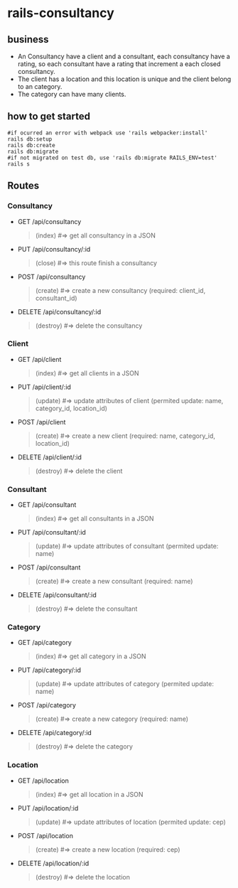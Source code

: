 # rails-consultancy

## business
- An Consultancy have a client and a consultant, each consultancy have a rating, so each consultant have a rating that increment a each closed consultancy.
- The client has a location and this location is unique and the client belong to an category.
- The category can have many clients.

## how to get started
``` 
#if ocurred an error with webpack use 'rails webpacker:install'
rails db:setup
rails db:create
rails db:migrate
#if not migrated on test db, use 'rails db:migrate RAILS_ENV=test'
rails s
```
## Routes

  ### Consultancy 
  - GET    /api/consultancy
    > (index) #=> get all consultancy in a JSON
  - PUT    /api/consultancy/:id
    > (close) #=> this route finish a consultancy 
  - POST   /api/consultancy
    > (create) #=> create a new consultancy (required: client_id, consultant_id)
  - DELETE /api/consultancy/:id
    > (destroy) #=> delete the consultancy

  ### Client 
  - GET    /api/client
    > (index) #=> get all clients in a JSON
  - PUT    /api/client/:id
    > (update) #=> update attributes of client (permited update: name, category_id, location_id)
  - POST   /api/client
    > (create) #=> create a new client (required: name, category_id, location_id)
  - DELETE /api/client/:id
    > (destroy) #=> delete the client
  
  ### Consultant
  - GET    /api/consultant
    > (index) #=> get all consultants in a JSON
  - PUT    /api/consultant/:id
    > (update) #=> update attributes of consultant (permited update: name)
  - POST   /api/consultant
    > (create) #=> create a new consultant (required: name)
  - DELETE /api/consultant/:id
    > (destroy) #=> delete the consultant
  
  ### Category
  - GET    /api/category
    > (index) #=> get all category in a JSON
  - PUT    /api/category/:id
    > (update) #=> update attributes of category (permited update: name)
  - POST   /api/category
    > (create) #=> create a new category (required: name)
  - DELETE /api/category/:id
    > (destroy) #=> delete the category
  
  ### Location
  - GET    /api/location
    > (index) #=> get all location in a JSON
  - PUT    /api/location/:id
    > (update) #=> update attributes of location (permited update: cep)
  - POST   /api/location
    > (create) #=> create a new location (required: cep)
  - DELETE /api/location/:id
    > (destroy) #=> delete the location
